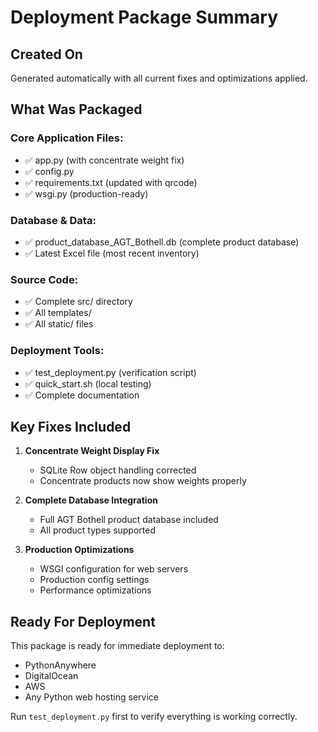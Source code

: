 # Deployment Package Summary

## Created On
Generated automatically with all current fixes and optimizations applied.

## What Was Packaged

### Core Application Files:
- ✅ app.py (with concentrate weight fix)
- ✅ config.py 
- ✅ requirements.txt (updated with qrcode)
- ✅ wsgi.py (production-ready)

### Database & Data:
- ✅ product_database_AGT_Bothell.db (complete product database)
- ✅ Latest Excel file (most recent inventory)

### Source Code:
- ✅ Complete src/ directory
- ✅ All templates/
- ✅ All static/ files

### Deployment Tools:
- ✅ test_deployment.py (verification script)
- ✅ quick_start.sh (local testing)
- ✅ Complete documentation

## Key Fixes Included

1. **Concentrate Weight Display Fix**
   - SQLite Row object handling corrected
   - Concentrate products now show weights properly

2. **Complete Database Integration**
   - Full AGT Bothell product database included
   - All product types supported

3. **Production Optimizations**
   - WSGI configuration for web servers
   - Production config settings
   - Performance optimizations

## Ready For Deployment

This package is ready for immediate deployment to:
- PythonAnywhere
- DigitalOcean
- AWS
- Any Python web hosting service

Run `test_deployment.py` first to verify everything is working correctly.
